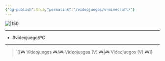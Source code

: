 ```yaml
---
{"dg-publish":true,"permalink":"/videojuegos/v-minecraft/"}
---
```



![|150](https://images.igdb.com/igdb/image/upload/t_cover_big/co49x5.jpg)

---

- #videojuego/PC

---

> [[🎮 Videojuegos 🎮/🎮 Videojuegos (V) 🎮\|🎮 Videojuegos (V) 🎮]]